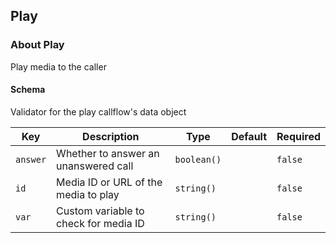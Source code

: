 ## Play

### About Play

Play media to the caller

#### Schema

Validator for the play callflow's data object



Key | Description | Type | Default | Required
--- | ----------- | ---- | ------- | --------
`answer` | Whether to answer an unanswered call | `boolean()` |   | `false`
`id` | Media ID or URL of the media to play | `string()` |   | `false`
`var` | Custom variable to check for media ID | `string()` |   | `false`



